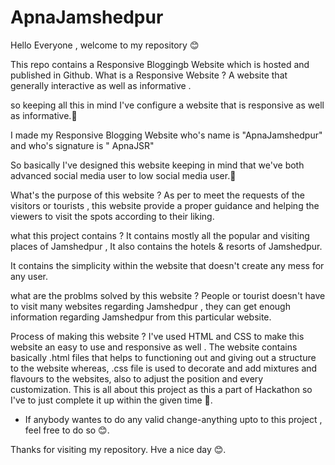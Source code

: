 # ApnaJamshedpur

Hello Everyone , welcome to my repository 😊

This repo contains a Responsive Bloggingb Website which is hosted and published in Github.
What is a Responsive Website ?
A website that generally interactive as well as informative . 
 
so keeping all this in mind I've configure a website that is responsive as well as informative.🙂

I made my Responsive Blogging Website who's name is "ApnaJamshedpur" and who's signature is " ApnaJSR" 

So basically I've designed this website keeping in mind that we've both advanced social media user to low social media user.🙂

What's the purpose of this website ? 
As per to meet the requests of the visitors or tourists , this website provide a proper guidance and helping the viewers to visit the spots according to their liking.

what this project contains ? 
It contains mostly all the popular and visiting places of Jamshedpur , 
It also contains the hotels & resorts of Jamshedpur. 

It contains the simplicity within the website that doesn't create any mess for any user.

what are the problms solved by this website ? 
People or tourist doesn't have to visit many websites regarding Jamshedpur , they can get enough information regarding Jamshedpur from this particular website.


Process of making this website ? 
I've used HTML and CSS to make this website an easy to use and responsive as well . 
The website contains basically .html files that helps to functioning out and giving out a structure to the website 
whereas, 
.css file is used to decorate and add mixtures and flavours to the websites, also to adjust the position and every customization.
This is all about this project as this a part of Hackathon so I've to just complete it up within the given time 🙂.



* If anybody wantes to do any valid change-anything upto to this project , feel free to do so 😊.


Thanks for visiting my repository. 
Hve a nice day 😊. 
